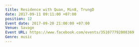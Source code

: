 ```yaml
---
title: Residence with Quan, Min8, TrungD
date: 2017-09-11 09:11:00 +07:00
position: 12
Event date: 2017-09-20 21:00:00 +07:00
Venue: Savage
Event URL: https://www.facebook.com/events/351077792008369
Genre: music
---
```


